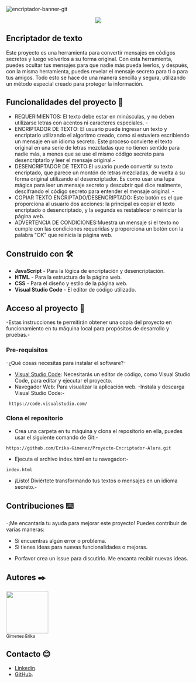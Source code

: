 
![encriptador-banner-git](https://github.com/user-attachments/assets/b470af4a-3031-4723-a0d4-d5d404b3b6f4)

<p align="center">
   <img src="http://img.shields.io/static/v1?label=STATUS&message=En%20Desarrollo&color=RED&style=for-the-badge" #vitrinedev/>
</p>

<h2>Encriptador de texto</h2>

<p>Este proyecto es una herramienta para convertir mensajes en códigos secretos y luego volverlos a su forma original. Con esta herramienta, puedes ocultar tus mensajes para que nadie más pueda leerlos, y después, con la misma herramienta, puedes revelar el mensaje secreto para ti o para tus amigos. Todo esto se hace de una manera sencilla y segura, utilizando un método especial creado para proteger la información.</p>

## Funcionalidades del proyecto 📄

- REQUERIMIENTOS: El texto debe estar en minúsculas, y no deben utilizarse letras con acentos ni caracteres especiales. -
- ENCRIPTADOR DE TEXTO: El usuario puede ingresar un texto y encriptarlo utilizando el algoritmo creado, como si estuviera escribiendo un mensaje en un idioma secreto. Este proceso convierte el texto original en una serie de letras mezcladas que no tienen sentido para nadie más, a menos que se use el mismo código secreto para desencriptarlo y leer el mensaje original.-
- DESENCRIPTADOR DE TEXTO:El usuario puede convertir su texto encriptado, que parece un montón de letras mezcladas, de vuelta a su forma original utilizando el desencriptador. Es como usar una lupa mágica para leer un mensaje secreto y descubrir qué dice realmente, descifrando el código secreto para entender el mensaje original. -
- COPIAR TEXTO ENCRIPTADO/DESENCRIPTADO: Este botón es el que proporciona al usuario dos acciones: la principal es copiar el texto encriptado o desencriptado, y la segunda es restablecer o reiniciar la página web.
- ADVERTENCIA DE CONDICIONES:Muestra un mensaje si el texto no cumple con las condiciones requeridas y proporciona un botón con la palabra "OK" que reinicia la página web.

## Construido con 🛠️
* **JavaScript** - Para la lógica de encriptación y desencriptación.
* **HTML** - Para la estructura de la página web.
* **CSS** - Para el diseño y estilo de la página web.
* **Visual Studio Code** - El editor de código utilizado.

## Acceso al proyecto 📁 
-Estas instrucciones te permitirán obtener una copia del proyecto en funcionamiento en tu máquina local para propósitos de desarrollo y pruebas.-
### Pre-requisitos
-¿Qué cosas necesitas para instalar el software?-
* [Visual Studio Code](https://code.visualstudio.com/): Necesitarás un editor de código, como Visual Studio Code, para editar y ejecutar el proyecto.
* Navegador Web: Para visualizar la aplicación web.
 -Instala y descarga Visual Studio Code:- 
```
 https://code.visualstudio.com/
```
### Clona el repositorio
- Crea una carpeta en tu máquina y clona el repositorio en ella, puedes usar el siguiente comando de Git:-
```
https://github.com/Erika-Gimenez/Proyecto-Encriptador-Alura.git
```
- Ejecuta el archivo index.html en tu navegador:-
```
index.html
```
- ¡Listo! Diviértete transformando tus textos o mensajes en un idioma secreto.-

## Contribuciones ⌨️
-¡Me encantaría tu ayuda para mejorar este proyecto! Puedes contribuir de varias maneras:
* Si encuentras algún error o problema.
* Si tienes ideas para nuevas funcionalidades o mejoras.
- Porfavor crea un issue para discutirlo. Me encanta recibir nuevas ideas.
## Autores ✒️
[<img src="https://github.com/user-attachments/assets/1e99f8e5-f229-4128-837a-554d2844c64c" width=115><br><sub>Gimenez Erika</sub>](https://github.com/Erika-Gimenez)
## Contacto 😊
* [Linkedin](www.linkedin.com/in/erika-gimenez).
* [GitHub](https://github.com/Erika-Gimenez).
 
